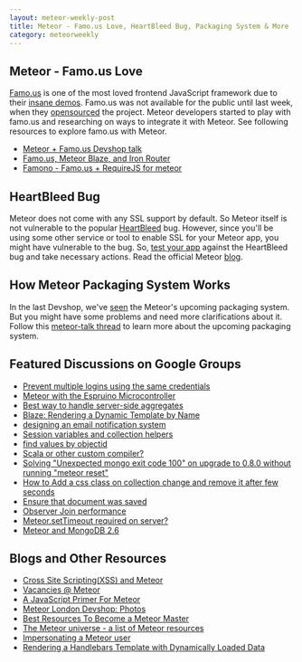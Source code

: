 ```yaml
---
layout: meteor-weekly-post
title: Meteor - Famo.us Love, HeartBleed Bug, Packaging System & More
category: meteorweekly
---
```


## Meteor - Famo.us Love
[Famo.us](https://famo.us/) is one of the most loved frontend JavaScript framework due to their [insane demos](http://codepen.io/befamous). Famo.us was not available for the public until last week, when they [opensourced](https://github.com/Famous/famous) the project. Meteor developers started to play with famo.us and researching on ways to integrate it with Meteor. See following resources to explore famo.us with Meteor.

* [Meteor + Famo.us Devshop talk](https://www.youtube.com/watch?v=bmd-cXSGQAA&feature=youtu.be&utm_content=bufferd9c22&utm_medium=social&utm_source=twitter.com&utm_campaign=buffer)
* [Famo.us, Meteor Blaze, and Iron Router](https://groups.google.com/forum/#!topic/meteor-talk/WyaqcEwVnHw)
* [Famono -  Famo.us + RequireJS for meteor](https://groups.google.com/forum/#!topic/meteor-talk/WwlvwIEvLM0)

## HeartBleed Bug

Meteor does not come with any SSL support by default. So Meteor itself is not vulnerable to the popular [HeartBleed](http://heartbleed.com/) bug. However, since you'll be using some other service or tool to enable SSL for your Meteor app, you might have vulnerable to the bug. So, [test your app](https://filippo.io/Heartbleed/) against the HeartBleed bug and take necessary actions. Read the official Meteor [blog](https://www.meteor.com/blog/2014/04/09/heartbleed).

## How Meteor Packaging System Works

In the last Devshop, we've [seen](https://www.youtube.com/watch?v=nOdLlvmJgRk) the Meteor's upcoming packaging system. But you might have some problems and need more clarifications about it. Follow this [meteor-talk thread](https://groups.google.com/forum/#!topic/meteor-core/MNzKXHlCGE0) to learn more about the upcoming packaging system.

## Featured Discussions on Google Groups

* [Prevent multiple logins using the same credentials](https://groups.google.com/forum/#!topic/meteor-talk/z5kdJiawltI)
* [Meteor with the Espruino Microcontroller](https://groups.google.com/forum/#!topic/meteor-talk/SYCjJk5cpPo)
* [Best way to handle server-side aggregates](https://groups.google.com/forum/#!topic/meteor-talk/RH_WEIp2uDs)
* [Blaze: Rendering a Dynamic Template by Name](https://groups.google.com/forum/#!topic/meteor-talk/Ygiwv87Kp1Y)
* [designing an email notification system](https://groups.google.com/forum/#!topic/meteor-talk/ro7vQvngHYo)
* [Session variables and collection helpers](https://groups.google.com/forum/#!topic/meteor-talk/nzkrV0y7wx4)
* [find values by objectid](https://groups.google.com/forum/#!topic/meteor-talk/bshEhEbxF50)
* [Scala or other custom compiler?](https://groups.google.com/forum/#!topic/meteor-talk/wMfVtTgxRl8)
* [Solving "Unexpected mongo exit code 100" on upgrade to 0.8.0 without running "meteor reset"](https://groups.google.com/forum/#!topic/meteor-talk/sJ0YNKQYdA4)
* [How to Add a css class on collection change and remove it after few seconds](https://groups.google.com/forum/#!topic/meteor-talk/iQ37mTP3hLg)
* [Ensure that document was saved](https://groups.google.com/forum/#!topic/meteor-core/hHKI2gFwYeE)
* [Observer Join performance](https://groups.google.com/forum/#!topic/meteor-core/ZGRcquaH_44)
* [Meteor.setTimeout required on server?](https://groups.google.com/forum/#!topic/meteor-core/vKfNG7JWjgU)
* [Meteor and MongoDB 2.6](https://groups.google.com/forum/#!topic/meteor-talk/Z8g_Rf4AZ8M)

## Blogs and Other Resources

* [Cross Site Scripting(XSS) and Meteor](http://meteorhacks.com/xss-and-meteor.html)
* [Vacancies @ Meteor](https://www.meteor.com/jobs)
* [A JavaScript Primer For Meteor](https://www.discovermeteor.com/blog/javascript-for-meteor/)
* [Meteor London Devshop: Photos](https://www.flickr.com/photos/cwaring/sets/72157643793714985/)
* [Best Resources To Become a Meteor Master](http://journal.gentlenode.com/meteor-4-best-meteor-ressources/)
* [The Meteor universe - a list of Meteor resources](http://www.okgrow.com/posts/2014/03/24/meteor-resources/)
* [Impersonating a Meteor user](https://dweldon.silvrback.com/impersonating-a-user)
* [Rendering a Handlebars Template with Dynamically Loaded Data](http://empire5.com/development/meteor-rendering-a-handlebars-template-with-dynamically-loaded-data/)
